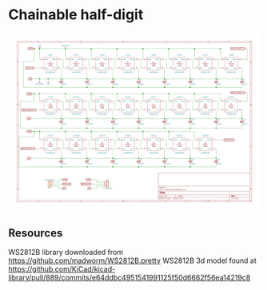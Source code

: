 # Chainable half-digit

![Schematic](./images/chainable_halfdigit.sch.svg)

## Resources

WS2812B library downloaded from https://github.com/madworm/WS2812B.pretty
WS2812B 3d model found at https://github.com/KiCad/kicad-library/pull/889/commits/e64ddbc4951541991125f50d6662f56ea14219c8